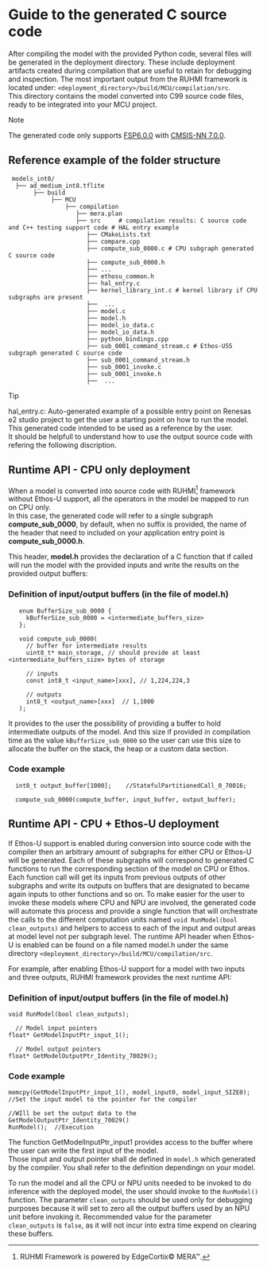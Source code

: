 # Guide to the generated C source code

After compiling the model with the provided Python code, several files will be generated in the deployment directory. These include deployment artifacts created during compilation that are useful to retain for debugging and inspection. The most important output from the RUHMI framework is located under:
```<deployment_directory>/build/MCU/compilation/src```.  
This directory contains the model converted into C99 source code files, ready to be integrated into your MCU project.

> [!NOTE]
> The generated code only supports [FSP6.0.0](https://github.com/renesas/fsp/releases/tag/v6.0.0) with [CMSIS-NN 7.0.0](https://github.com/ARM-software/CMSIS-NN/releases).  

## Reference example of the folder structure
```
 models_int8/  
  ├── ad_medium_int8.tflite
       ├── build  
            ├── MCU  
                ├── compilation  
                   ├── mera.plan  
                   ├── src     # compilation results: C source code and C++ testing support code # HAL entry example  
                      ├── CMakeLists.txt  
                      ├── compare.cpp  
                      ├── compute_sub_0000.c # CPU subgraph generated C source code  
                      ├── compute_sub_0000.h  
                      ├── ...  
                      ├── ethosu_common.h  
                      ├── hal_entry.c  
                      ├── kernel_library_int.c # kernel library if CPU subgraphs are present  
                      ├──  ...  
                      ├── model.c  
                      ├── model.h  
                      ├── model_io_data.c  
                      ├── model_io_data.h  
                      ├── python_bindings.cpp  
                      ├── sub_0001_command_stream.c # Ethos-U55 subgraph generated C source code  
                      ├── sub_0001_command_stream.h  
                      ├── sub_0001_invoke.c  
                      ├── sub_0001_invoke.h  
                      ├──  ...  
```

>[!TIP]    
>hal_entry.c: Auto-generated example of a possible entry point on Renesas e2 studio project to get the user a starting point on how to run the model. This generated code intended to be used as a reference by the user.  
It should be helpfull to understand how to use the output source code with refering the following discription.  


## Runtime API - CPU only deployment
When a model is converted into source code with RUHMI[^1] framework without Ethos-U support, all the operators in the model be mapped to run on CPU only.   
In this case, the generated code will refer to a single subgraph **compute_sub_0000<suffix>**, by default, when no suffix is provided, the name of the header that need to included on your application entry point is **compute_sub_0000.h**.  

This header, **model.h** provides the declaration of a C function that if called will run the model with the provided inputs and write the results on the provided output buffers:  

[^1]: RUHMI Framework is powered by EdgeCortix© MERA™.

### Definition of input/output buffers (in the file of model.h)
```
   enum BufferSize_sub_0000 {
     kBufferSize_sub_0000 = <intermediate_buffers_size>
   };

   void compute_sub_0000(
     // buffer for intermediate results
     uint8_t* main_storage, // should provide at least <intermediate_buffers_size> bytes of storage

     // inputs
     const int8_t <input_name>[xxx], // 1,224,224,3

     // outputs
     int8_t <output_name>[xxx]  // 1,1000
   );
```

It provides to the user the possibility of providing a buffer to hold intermediate outputs of the model. And this size if provided in compilation time as the value ```kBufferSize_sub_0000``` so the user can use this size to allocate the buffer on the stack, the heap or a custom data section.

### Code example  
```
  int8_t output_buffer[1000];    //StatefulPartitionedCall_0_70016;

  compute_sub_0000(compute_buffer, input_buffer, output_buffer);  
```

## Runtime API - CPU + Ethos-U deployment
If Ethos-U support is enabled during conversion into source code with the compiler then an arbitrary amount of subgraphs for either CPU or Ethos-U will be generated. Each of these subgraphs will correspond to generated C functions to run the corresponding section of the model on CPU or Ethos. Each function call will get its inputs from previous outputs of other subgraphs and write its outputs on buffers that are designated to became again inputs to other
functions and so on. To make easier for the user to invoke these models where CPU and NPU are involved, the generated code will automate this process and provide a single function that will orchestrate the calls to the different computation
units named ```void RunModel(bool clean_outputs)``` and helpers to access to each of the input and output areas at model level not per subgraph level. The runtime API header when Ethos-U is enabled can be found on a file named model.h
under the same directory ```<deployment_directory>/build/MCU/compilation/src```.

For example, after enabling Ethos-U support for a model with two inputs and three outputs, RUHMI framework provides the next runtime API:  

### Definition of input/output buffers (in the file of model.h)
```
void RunModel(bool clean_outputs);

  // Model input pointers
float* GetModelInputPtr_input_1();

  // Model output pointers
float* GetModelOutputPtr_Identity_70029();
```

### Code example  
```
memcpy(GetModelInputPtr_input_1(), model_input0, model_input_SIZE0);  //Set the input model to the pointer for the compiler  
                                                                      //WIll be set the output data to the GetModelOutputPtr_Identity_70029()  
RunModel();  //Execution  
```
The function GetModelInputPtr_input1 provides access to the buffer where the user can write the first input of the model.  
Those input and output pointer shall de defined in ```model.h``` which generated by the compiler. You shall refer to the definition dependingn on your model.  

To run the model and all the CPU or NPU units needed to be invoked to do inference with the deployed model, the user should invoke to the ```RunModel()``` function. The parameter ```clean_outputs``` should be used only for debugging purposes because it will set to zero all the output buffers used by an NPU unit before invoking it. Recommended value for the parameter ```clean_outputs``` is ```false```, as it will not incur into extra time expend on clearing these buffers.  

